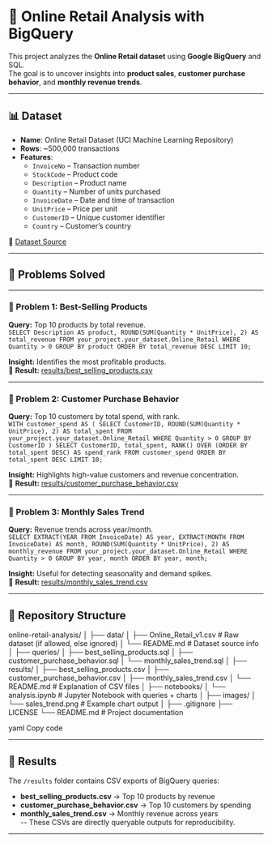 
# 🛒 Online Retail Analysis with BigQuery

This project analyzes the **Online Retail dataset** using **Google BigQuery** and SQL.  
The goal is to uncover insights into **product sales**, **customer purchase behavior**, and **monthly revenue trends**.  

---

## 📊 Dataset
- **Name**: Online Retail Dataset (UCI Machine Learning Repository)  
- **Rows**: ~500,000 transactions  
- **Features**:  
  - `InvoiceNo` – Transaction number  
  - `StockCode` – Product code  
  - `Description` – Product name  
  - `Quantity` – Number of units purchased  
  - `InvoiceDate` – Date and time of transaction  
  - `UnitPrice` – Price per unit  
  - `CustomerID` – Unique customer identifier  
  - `Country` – Customer’s country  

📌 [Dataset Source](https://archive.ics.uci.edu/ml/datasets/online+retail)   

---

## 🚀 Problems Solved

---

### 🔹 Problem 1: Best-Selling Products
**Query:** Top 10 products by total revenue.  
`SELECT Description AS product, ROUND(SUM(Quantity * UnitPrice), 2) AS total_revenue FROM your_project.your_dataset.Online_Retail WHERE Quantity > 0 GROUP BY product ORDER BY total_revenue DESC LIMIT 10;`

**Insight:** Identifies the most profitable products.  
📂 **Result:** [results/best_selling_products.csv](results/best_selling_products.csv)  

---

### 🔹 Problem 2: Customer Purchase Behavior
**Query:** Top 10 customers by total spend, with rank.  
`WITH customer_spend AS ( SELECT CustomerID, ROUND(SUM(Quantity * UnitPrice), 2) AS total_spent FROM your_project.your_dataset.Online_Retail WHERE Quantity > 0 GROUP BY CustomerID ) SELECT CustomerID, total_spent, RANK() OVER (ORDER BY total_spent DESC) AS spend_rank FROM customer_spend ORDER BY total_spent DESC LIMIT 10;`

**Insight:** Highlights high-value customers and revenue concentration.  
📂 **Result:** [results/customer_purchase_behavior.csv](results/customer_purchase_behavior.csv)  

---

### 🔹 Problem 3: Monthly Sales Trend
**Query:** Revenue trends across year/month.  
`SELECT EXTRACT(YEAR FROM InvoiceDate) AS year, EXTRACT(MONTH FROM InvoiceDate) AS month, ROUND(SUM(Quantity * UnitPrice), 2) AS monthly_revenue FROM your_project.your_dataset.Online_Retail WHERE Quantity > 0 GROUP BY year, month ORDER BY year, month;`

**Insight:** Useful for detecting seasonality and demand spikes.  
📂 **Result:** [results/monthly_sales_trend.csv](results/monthly_sales_trend.csv)  

---

## 📂 Repository Structure

online-retail-analysis/
│
├── data/
│ ├── Online_Retail_v1.csv # Raw dataset (if allowed, else ignored)
│ └── README.md # Dataset source info
│
├── queries/
│ ├── best_selling_products.sql
│ ├── customer_purchase_behavior.sql
│ └── monthly_sales_trend.sql
│
├── results/
│ ├── best_selling_products.csv
│ ├── customer_purchase_behavior.csv
│ ├── monthly_sales_trend.csv
│ └── README.md # Explanation of CSV files
│
├── notebooks/
│ └── analysis.ipynb # Jupyter Notebook with queries + charts
│
├── images/
│ └── sales_trend.png # Example chart output
│
├── .gitignore
├── LICENSE
└── README.md # Project documentation

yaml
Copy code

---

## 📂 Results

The `/results` folder contains CSV exports of BigQuery queries:  

- **best_selling_products.csv** → Top 10 products by revenue  
- **customer_purchase_behavior.csv** → Top 10 customers by spending  
- **monthly_sales_trend.csv** → Monthly revenue across years  
--
These CSVs are directly queryable outputs for reproducibility. 
----

